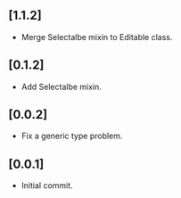 ## [1.1.2] 
* Merge Selectalbe mixin to Editable class.

## [0.1.2] 
* Add Selectalbe mixin.

## [0.0.2] 
* Fix a generic type problem.
  
## [0.0.1] 
* Initial commit.
